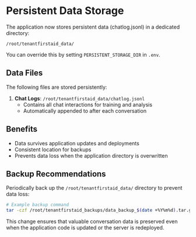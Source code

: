 # Persistent Data Storage

The application now stores persistent data (chatlog.jsonl) in a dedicated directory:

```
/root/tenantfirstaid_data/
```

You can override this by setting `PERSISTENT_STORAGE_DIR` in `.env`.

## Data Files

The following files are stored persistently:

1. **Chat Logs**: `/root/tenantfirstaid_data/chatlog.jsonl`
   - Contains all chat interactions for training and analysis
   - Automatically appended to after each conversation

## Benefits

- Data survives application updates and deployments
- Consistent location for backups
- Prevents data loss when the application directory is overwritten

## Backup Recommendations

Periodically back up the `/root/tenantfirstaid_data/` directory to prevent data loss:

```bash
# Example backup command
tar -czf /root/tenantfirstaid_backups/data_backup_$(date +%Y%m%d).tar.gz /root/tenantfirstaid_data/
```

This change ensures that valuable conversation data is preserved even when the application code is updated or the server is redeployed.